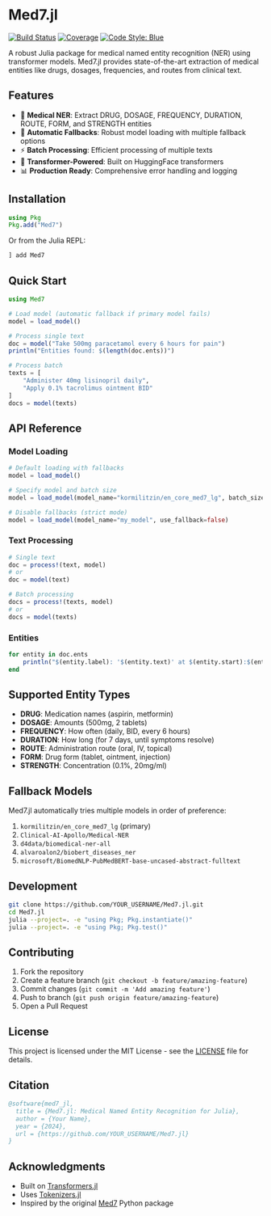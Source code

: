 # Med7.jl

[![Build Status](https://github.com/YOUR_USERNAME/Med7.jl/actions/workflows/CI.yml/badge.svg?branch=main)](https://github.com/YOUR_USERNAME/Med7.jl/actions/workflows/CI.yml?query=branch%3Amain)
[![Coverage](https://codecov.io/gh/YOUR_USERNAME/Med7.jl/branch/main/graph/badge.svg)](https://codecov.io/gh/YOUR_USERNAME/Med7.jl)
[![Code Style: Blue](https://img.shields.io/badge/code%20style-blue-4495d1.svg)](https://github.com/invenia/BlueStyle)

A robust Julia package for medical named entity recognition (NER) using transformer models. Med7.jl provides state-of-the-art extraction of medical entities like drugs, dosages, frequencies, and routes from clinical text.

## Features

- 🏥 **Medical NER**: Extract DRUG, DOSAGE, FREQUENCY, DURATION, ROUTE, FORM, and STRENGTH entities
- 🔄 **Automatic Fallbacks**: Robust model loading with multiple fallback options
- ⚡ **Batch Processing**: Efficient processing of multiple texts
- 🤖 **Transformer-Powered**: Built on HuggingFace transformers
- 📊 **Production Ready**: Comprehensive error handling and logging

## Installation

```julia
using Pkg
Pkg.add("Med7")
```

Or from the Julia REPL:
```julia
] add Med7
```

## Quick Start

```julia
using Med7

# Load model (automatic fallback if primary model fails)
model = load_model()

# Process single text
doc = model("Take 500mg paracetamol every 6 hours for pain")
println("Entities found: $(length(doc.ents))")

# Process batch
texts = [
    "Administer 40mg lisinopril daily", 
    "Apply 0.1% tacrolimus ointment BID"
]
docs = model(texts)
```

## API Reference

### Model Loading

```julia
# Default loading with fallbacks
model = load_model()

# Specify model and batch size
model = load_model(model_name="kormilitzin/en_core_med7_lg", batch_size=16)

# Disable fallbacks (strict mode)
model = load_model(model_name="my_model", use_fallback=false)
```

### Text Processing

```julia
# Single text
doc = process!(text, model)
# or
doc = model(text)

# Batch processing
docs = process!(texts, model)
# or 
docs = model(texts)
```

### Entities

```julia
for entity in doc.ents
    println("$(entity.label): '$(entity.text)' at $(entity.start):$(entity.stop)")
end
```

## Supported Entity Types

- **DRUG**: Medication names (aspirin, metformin)
- **DOSAGE**: Amounts (500mg, 2 tablets) 
- **FREQUENCY**: How often (daily, BID, every 6 hours)
- **DURATION**: How long (for 7 days, until symptoms resolve)
- **ROUTE**: Administration route (oral, IV, topical)
- **FORM**: Drug form (tablet, ointment, injection)
- **STRENGTH**: Concentration (0.1%, 20mg/ml)

## Fallback Models

Med7.jl automatically tries multiple models in order of preference:

1. `kormilitzin/en_core_med7_lg` (primary)
2. `Clinical-AI-Apollo/Medical-NER`
3. `d4data/biomedical-ner-all` 
4. `alvaroalon2/biobert_diseases_ner`
5. `microsoft/BiomedNLP-PubMedBERT-base-uncased-abstract-fulltext`

## Development

```bash
git clone https://github.com/YOUR_USERNAME/Med7.jl.git
cd Med7.jl
julia --project=. -e "using Pkg; Pkg.instantiate()"
julia --project=. -e "using Pkg; Pkg.test()"
```

## Contributing

1. Fork the repository
2. Create a feature branch (`git checkout -b feature/amazing-feature`)
3. Commit changes (`git commit -m 'Add amazing feature'`)
4. Push to branch (`git push origin feature/amazing-feature`)
5. Open a Pull Request

## License

This project is licensed under the MIT License - see the [LICENSE](LICENSE) file for details.

## Citation

```bibtex
@software{med7_jl,
  title = {Med7.jl: Medical Named Entity Recognition for Julia},
  author = {Your Name},
  year = {2024},
  url = {https://github.com/YOUR_USERNAME/Med7.jl}
}
```

## Acknowledgments

- Built on [Transformers.jl](https://github.com/chengchingwen/Transformers.jl)
- Uses [Tokenizers.jl](https://github.com/chengchingwen/Tokenizers.jl)
- Inspired by the original [Med7](https://github.com/kormilitzin/med7) Python package